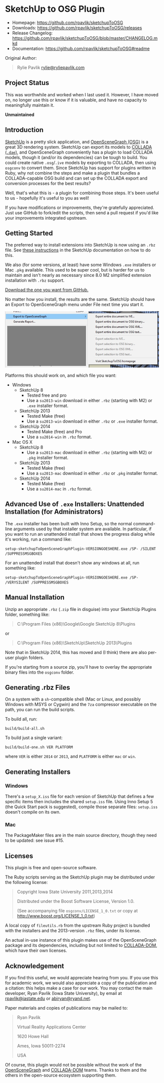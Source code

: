 SketchUp to OSG Plugin
======================

* Homepage: <https://github.com/rpavlik/sketchupToOSG>
* Downloads: <https://github.com/rpavlik/sketchupToOSG/releases>
* Release Changelog: <https://github.com/rpavlik/sketchupToOSG/blob/master/CHANGELOG.mkd>
* Documentation: <https://github.com/rpavlik/sketchupToOSG#readme>

Original Author:

> Rylie Pavlik <rylie@ryliepavlik.com>

Project Status
--------------

This was worthwhile and worked when I last used it.
However, I have moved on, no longer use this or know if it is valuable,
and have no capacity to meaningfully maintain it.

**Unmaintained**

Introduction
------------
[SketchUp][1] is a pretty slick application, and [OpenSceneGraph
(OSG)][2] is a great 3D rendering system. SketchUp can export its models
to [COLLADA (`.dae`)][3], and OpenSceneGraph conveniently has a plugin
to load COLLADA models, though it (and/or its dependencies) can be tough
to build. You could create native `.osg`/`.ive` models by exporting to
COLLADA, then using `osgconv` to convert them. Since SketchUp has
support for plugins written in Ruby, why not combine the steps and make
a plugin that bundles a COLLADA-capable OSG build and can set up the
COLLADA export and conversion processes for the best results?

Well, that's what this is - a plugin for combining those steps. It's been
useful to us - hopefully it's useful to you as well!

If you have modifications or improvements, they're gratefully appreciated.
Just use GitHub to fork/edit the scripts, then send a pull request if you'd
like your improvements integrated upstream.

Getting Started
---------------
The preferred way to install extensions into SketchUp is now using an
`.rbz` file. See [these instructions][install-rbz] in the SketchUp
documentation on how to do this.

[install-rbz]:http://help.sketchup.com/en/article/38583

We also (for some versions, at least) have some Windows `.exe`
installers or Mac `.pkg` available. This used to be super cool, but is
harder for us to maintain and isn't nearly as necessary since 8.0 M2
simplified extension installation with `.rbz` support.

[Download the one you want from GitHub.](https://github.com/rpavlik/sketchupToOSG/releases)

No matter how you install, the results are the same. SketchUp should
have an Export to OpenSceneGraph menu under File next time you start it.

![Export menu items](https://github.com/rpavlik/sketchupToOSG/raw/master/sketchup-to-osg.jpg)

Platforms this should work on, and which file you want:
- Windows
  - SketchUp 8
    - Tested free and pro
    - Use a `su2013-win` download in either `.rbz` (starting with M2) or
      `.exe` installer format.
  - SketchUp 2013
    - Tested Make (free)
    - Use a `su2013-win` download in either `.rbz` or `.exe` installer format.
  - SketchUp 2014
    - Tested Make (free) and Pro
    - Use a `su2014-win` in `.rbz` format.
- Mac OS X
  - SketchUp 8
    - Use a `su2013-mac` download in either `.rbz` (starting with M2) or
      `.pkg` installer format.
  - SketchUp 2013
    - Tested Make (free)
    - Use a `su2013-mac` download in either `.rbz` or `.pkg` installer format.
  - SketchUp 2014
    - Tested Make (free)
    - Use a `su2014-mac` in `.rbz` format.

Advanced Use of `.exe` Installers: Unattended Installation (for Administrators)
-------------------------------------------------------------------------------
The `.exe` installer has been built with Inno Setup, so the normal command-line
arguments used by that installer system are available. In particular, if
you want to run an unattended install that shows the progress dialog
while it's working, run a command like:

    setup-sketchupToOpenSceneGraphPlugin-VERSIONGOESHERE.exe /SP- /SILENT /SUPPRESSMSGBOXES

For an unattended install that doesn't show any windows at all, run
something like:

    setup-sketchupToOpenSceneGraphPlugin-VERSIONGOESHERE.exe /SP- /VERYSILENT /SUPPRESSMSGBOXES

Manual Installation
-------------------
Unzip an appropriate `.rbz` (`.zip` file in disguise) into your SketchUp
Plugins folder, something like:

> C:\Program Files (x86)\Google\Google SketchUp 8\Plugins

or

> C:\Program Files (x86)\SketchUp\SketchUp 2013\Plugins

Note that in SketchUp 2014, this has moved and (I think) there are also
per-user plugin folders.

If you're starting from a source zip, you'll have to overlay the appropriate
binary files into the `osgconv` folder.

Generating .rbz Files
---------------------
On a system with a `sh`-compatible shell (Mac or Linux, and possibly
Windows with MSYS or Cygwin) and the `7za` compressor executable on the
path, you can run the build scripts.

To build all, run:

    build/build-all.sh
    
To build just a single variant:

    build/build-one.sh VER PLATFORM

where `VER` is either `2014` or `2013`, and `PLATFORM` is either `mac`
or `win`.

Generating Installers
---------------------

### Windows
There's a `setup_X.iss` file for each version of SketchUp that defines a
few specific items then includes the shared `setup.iss` file. Using Inno Setup 5
(the Quick Start pack is suggested), compile those separate files: `setup.iss`
doesn't compile on its own.

### Mac
The PackageMaker files are in the main source directory, though they
need to be updated: see issue #15.

Licenses
--------
This plugin is free and open-source software.

The Ruby scripts serving as the SketchUp plugin may be distributed under
the following license:

> Copyright Iowa State University 2011,2013,2014
>
> Distributed under the Boost Software License, Version 1.0.
>
> (See accompanying file `osgconv/LICENSE_1_0.txt` or copy at
> <http://www.boost.org/LICENSE_1_0.txt>)

A local copy of `fileutils.rb` from the upstream Ruby project is bundled
with the installers and the 2013-version `.rbz` files, under its
license.

An actual in-use instance of this plugin makes use of the OpenSceneGraph
package and its dependencies, including but not limited to [COLLADA-DOM][4],
which have their own licenses.

Acknowledgement
---------------
If you find this useful, we would appreciate hearing from you. If you
use this for academic work, we would also appreciate a copy of the
publication and a citation: this helps make a case for our work. You may
contact the main developer, Ryan Pavlik (Iowa State University), by
email at <rpavlik@iastate.edu> or <abiryan@ryand.net>.

Paper materials and copies of publications may be mailed to:

> Ryan Pavlik
>
> Virtual Reality Applications Center
>
> 1620 Howe Hall
>
> Ames, Iowa 50011-2274
>
> USA

Of course, this plugin would not be possible without the work of the
[OpenSceneGraph][2] and [COLLADA-DOM][4] teams. Thanks to them and the
others in the open-source ecosystem supporting them.

[1]: http://sketchup.com/ "SketchUp"
[2]: http://www.openscenegraph.org/ "OpenSceneGraph"
[3]: https://collada.org/ "COLLADA"
[4]: http://www.collada.org/mediawiki/index.php/Portal:COLLADA_DOM "COLLADA-DOM"
